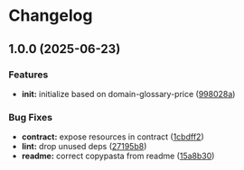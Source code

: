 # Changelog

## 1.0.0 (2025-06-23)


### Features

* **init:** initialize based on domain-glossary-price ([998028a](https://github.com/ehmpathy/domain-glossary-invoices/commit/998028af162fdc911819aac0b0e5328c58a474d6))


### Bug Fixes

* **contract:** expose resources in contract ([1cbdff2](https://github.com/ehmpathy/domain-glossary-invoices/commit/1cbdff2b064520bca0174d7c402487fe02466b96))
* **lint:** drop unused deps ([27195b8](https://github.com/ehmpathy/domain-glossary-invoices/commit/27195b8d4348a4b1dbc4a50c3bab82ab82d587c7))
* **readme:** correct copypasta from readme ([15a8b30](https://github.com/ehmpathy/domain-glossary-invoices/commit/15a8b3026d312837daf62c712fa189ece7d89543))
